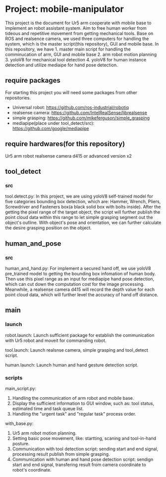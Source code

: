 # Project: mobile-manipulator
This project is the document for Ur5 arm cooperate with mobile base to implement an robot assistant system. Aim to free human worker from tideous and repetitive movement from getting mechanical tools. Base on ROS and realsence camera, we used three computers for handling the system, which is the master script(this repository), GUI and mobile base. In this repository, we have 1. master main script for handling the comminucation of arm, GUI and mobile base 2. arm robot motion planning 3. yoloV8 for mechanical tool detection 4. yoloV8 for human instance detection and utilize mediaipe for hand pose detection.

## require packages
For starting this project you will need some packages from other repositories.
- Universal robot: https://github.com/ros-industrial/robotiq
- realsense camera: https://github.com/IntelRealSense/librealsense
- simple grasping: https://github.com/mikeferguson/simple_grasping
- mediapipe(place under tool_detect/src): https://github.com/google/mediapipe

## require hardwares(for this repository)
Ur5 arm robot
realsense camera d415 or advanced version x2

## tool_detect
### src
tool.detect.py:
In this project, we are using yoloV8 self-trained model for five categories bounding box detection, which are: Hammer, Wrench, Pliers, Screwdriver and Fasteners box(a black solid box with bolts inside). After the getting the pixel range of the target object, the script will further publish the point cloud data within this range to let simple grasping segment out the object's outline. With object's pose and orientation, we can further calculate the desire grasping position on the object.

## human_and_pose
### src
human_and_hand.py:
For implement a secured hand off, we use yoloV8 pre_trained model to getting the bounding box infomation of human body. Then use this pixel range as an input for mediapipe hand pose detection, which can cut down the computation cost for the image processing. Meanwhile, a realsense camera d415 will record the depth value for each point cloud data, which will further level the accuracy of hand off distance.

## main
### launch
robot.launch:
Launch sufficient package for establish the communication with Ur5 robot and moveit for commanding robot.

tool.launch:
Launch realsnse camera, simple grasping and tool_detect script.

human.launch:
Launch human and hand gesture detection script.

### scripts
main_script.py:
1. Handling the communication of arm robot and mobile base.
2. Display the sufficient information to GUI window, such as: tool status, estimated time and task queue list.
3. Handling the "urgent task" and "regular task" process order.

with_base.py:
1. Ur5 arm robot motion planning.
2. Setting basic pose movement, like: startting, scaning and tool-in-hand posture.
3. Communication with tool detection script: sending start and end signal, processing result publish from simple grasping.
4. Communication with human and hand pose detection script: sendign start and end signal, transfering result from camera coordinate to robot's coordinate.

